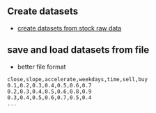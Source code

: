 
## Create datasets


* [create datasets from stock raw data](../src/datasets.py)

## save and load datasets from file

* better file format

```csv
close,slope,accelerate,weekdays,time,sell,buy
0.1,0.2,0.3,0.4,0.5,0.6,0.7
0.2,0.3,0.4,0.5,0.6,0.8,0.9
0.3,0.4,0.5,0.6,0.7,0.5,0.4
...
```

